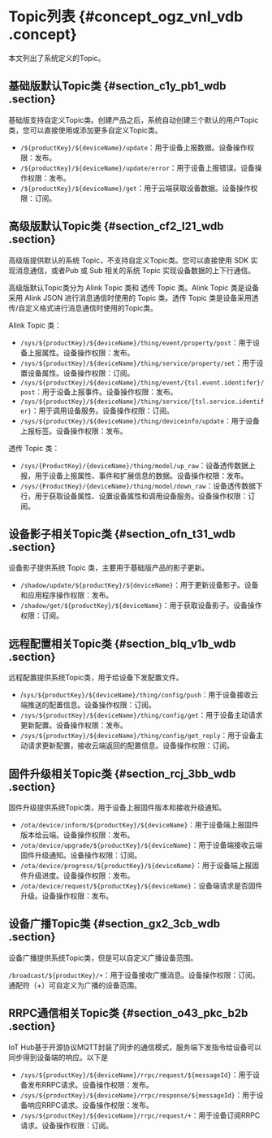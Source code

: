 # Topic列表 {#concept_ogz_vnl_vdb .concept}

本文列出了系统定义的Topic。

## **基础版默认Topic类** {#section_c1y_pb1_wdb .section}

基础版支持自定义Topic类。创建产品之后，系统自动创建三个默认的用户Topic类，您可以直接使用或添加更多自定义Topic类。

-   `/${productKey}/${deviceName}/update`：用于设备上报数据。设备操作权限：发布。
-   `/${productKey}/${deviceName}/update/error`：用于设备上报错误。设备操作权限：发布。
-   `/${productKey}/${deviceName}/get`：用于云端获取设备数据。设备操作权限：订阅。

## 高级版默认Topic类 {#section_cf2_l21_wdb .section}

高级版提供默认的系统 Topic，不支持自定义Topic类。您可以直接使用 SDK 实现消息通信，或者Pub 或 Sub 相关的系统 Topic 实现设备数据的上下行通信。

高级版默认Topic类分为 Alink Topic 类和 透传 Topic 类。Alink Topic 类是设备采用 Alink JSON 进行消息通信时使用的 Topic 类。透传 Topic 类是设备采用透传/自定义格式进行消息通信时使用的Topic类。

Alink Topic 类：

-   `/sys/${productKey}/${deviceName}/thing/event/property/post`：用于设备上报属性。设备操作权限：发布。
-   `/sys/${productKey}/${deviceName}/thing/service/property/set`：用于设置设备属性。设备操作权限：订阅。
-   `/sys/${productKey}/${deviceName}/thing/event/{tsl.event.identifer}/post`：用于设备上报事件。设备操作权限：发布。
-   `/sys/${productKey}/${deviceName}/thing/service/{tsl.service.identifer}`：用于调用设备服务。设备操作权限：订阅。
-   `/sys/${productKey}/${deviceName}/thing/deviceinfo/update`：用于设备上报标签。设备操作权限：发布。

透传 Topic 类：

-   `/sys/{ProductKey}/{deviceName}/thing/model/up_raw`：设备透传数据上报，用于设备上报属性、事件和扩展信息的数据。设备操作权限：发布。
-   `/sys/{ProductKey}/{deviceName}/thing/model/down_raw`：设备透传数据下行，用于获取设备属性、设置设备属性和调用设备服务。设备操作权限：订阅。

## **设备影子相关Topic类** {#section_ofn_t31_wdb .section}

设备影子提供系统 Topic 类，主要用于基础版产品的影子更新。

-   `/shadow/update/${productKey}/${deviceName}`：用于更新设备影子。设备和应用程序操作权限：发布。
-   `/shadow/get/${productKey}/${deviceName}`：用于获取设备影子。设备操作权限：订阅。

## 远程配置相关Topic类 {#section_blq_v1b_wdb .section}

远程配置提供系统Topic类，用于给设备下发配置文件。

-   /`sys/${productKey}/${deviceName}/thing/config/push`：用于设备接收云端推送的配置信息。设备操作权限：订阅。
-   `/sys/${productKey}/${deviceName}/thing/config/get`：用于设备主动请求更新配置。设备操作权限：发布。
-   `/sys/${productKey}/${deviceName}/thing/config/get_reply`：用于设备主动请求更新配置，接收云端返回的配置信息。设备操作权限：订阅。

## 固件升级相关Topic类 {#section_rcj_3bb_wdb .section}

固件升级提供系统Topic类，用于设备上报固件版本和接收升级通知。

-   `/ota/device/inform/${productKey}/${deviceName}`：用于设备端上报固件版本给云端。设备操作权限：发布。
-   `/ota/device/upgrade/${productKey}/${deviceName}`：用于设备端接收云端固件升级通知。设备操作权限：订阅。
-   `/ota/device/progress/${productKey}/${deviceName}`：用于设备端上报固件升级进度。设备操作权限：发布。
-   `/ota/device/request/${productKey}/${deviceName}`：设备端请求是否固件升级。设备操作权限：发布。

## 设备广播Topic类 {#section_gx2_3cb_wdb .section}

设备广播提供系统Topic类，但是可以自定义广播设备范围。

`/broadcast/${productKey}/+`：用于设备接收广播消息。设备操作权限：订阅。通配符（+）可自定义为广播的设备范围。

## **RRPC通信相关Topic类** {#section_o43_pkc_b2b .section}

IoT Hub基于开源协议MQTT封装了同步的通信模式，服务端下发指令给设备可以同步得到设备端的响应。以下是

-   `/sys/${productKey}/${deviceName}/rrpc/request/${messageId}`：用于设备发布RRPC请求。设备操作权限：发布。
-   `/sys/${productKey}/${deviceName}/rrpc/response/${messageId}`：用于设备响应RRPC请求。设备操作权限：发布。
-   `/sys/${productKey}/${deviceName}/rrpc/request/+`：用于设备订阅RRPC请求。设备操作权限：订阅。

